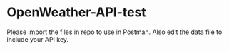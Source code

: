 # OpenWeather-API-test
Please import the files in repo to use in Postman. Also edit the data file to include your API key.
